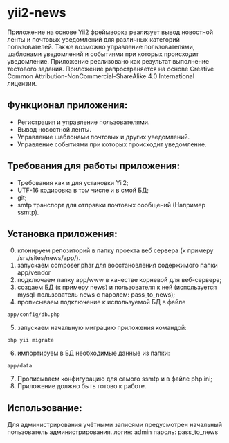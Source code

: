 # yii2-news

Приложение на основе Yii2 фреймворка реализует вывод новостной ленты и почтовых уведомлений для различных категорий пользователей. Также возможно управление пользователями, шаблонами уведомлений и событиями при которых происходит уведомление. Приложение реализовано как результат выполнение тестового задания. Приложение рапространяется на основе Сreative Сommon Attribution-NonCommercial-ShareAlike 4.0 International  лицензии.

Функционал приложения:
----------------------
- Регистрация и управление пользователями.
- Вывод новостной ленты.
- Управление шаблонами почтовых и других уведомлений.
- Управление событиями при которых происходит уведомление.

## Требования для работы приложения:
- Требования как и для установки Yii2;
- UTF-16 кодировка в том числе и в смой БД;
- git;
- smtp транспорт для отправки почтовых сообщений (Например ssmtp).

## Установка приложения:
0) клонируем репозиторий в папку проекта веб сервера (к примеру /srv/sites/news/app/).
1) запускаем composer.phar для восстановления содержимого папки app/vendor 
2) подключаем папку app/www в качестве корневой для веб-сервера;
3) создаем БД (к примеру news) и пользователя к ней (используется mysql-пользователь news с паролем: pass_to_news);
4) прописываем подключение к используемой БД в файле 
```
app/config/db.php
```
5) запускаем начальную миграцию приложения командой:
```
php yii migrate
```
6) импортируем в БД необходимые данные из папки:
```
app/data
```
7) Прописываем конфигурацию для самого ssmtp и в файле php.ini;
8) Приложение должно быть готово к работе.

Использование:
--------------
Для администрирования учётными записями предусмотрен начальный пользователь администрирования.
логин: admin
пароль: pass_to_news
